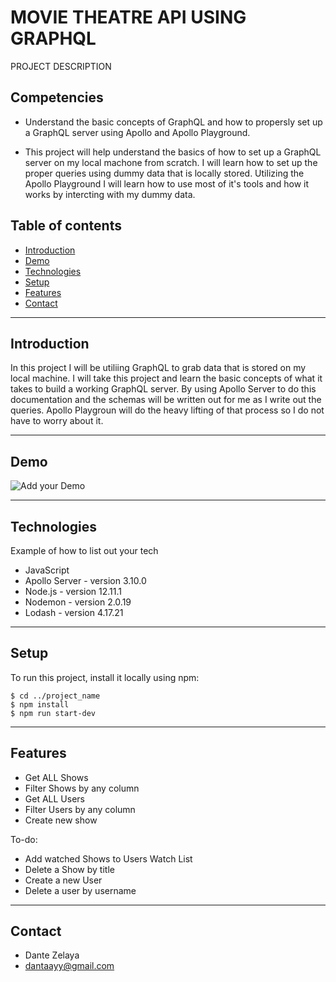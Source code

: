 # MOVIE THEATRE API USING GRAPHQL

PROJECT DESCRIPTION

## Competencies

- Understand the basic concepts of GraphQL and how to propersly set up a GraphQL server using Apollo and Apollo Playground.

- This project will help understand the basics of how to set up a GraphQL server on my local machone from scratch. I will learn how to set up the proper
queries using dummy data that is locally stored. Utilizing the Apollo Playground I will learn how to use most of it's tools and how it works by
intercting with my dummy data.

## Table of contents

- [Introduction](#introduction)
- [Demo](#demo)
- [Technologies](#technologies)
- [Setup](#setup)
- [Features](#features)
- [Contact](#contact)

---

## Introduction

In this project I will be utiliing GraphQL to grab data that is stored on my local machine. I will take this project and learn the basic concepts
of what it takes to build a working GraphQL server. By using Apollo Server to do this documentation and the schemas will be written out for me
as I write out the queries. Apollo Playgroun will do the heavy lifting of that process so I do not have to worry about it.


---

## Demo

![Add your Demo](readme_assets/screen.gif) 

---

## Technologies
Example of how to list out your tech

- JavaScript
- Apollo Server - version 3.10.0
- Node.js - version 12.11.1
- Nodemon - version 2.0.19
- Lodash - version 4.17.21

---

## Setup

To run this project, install it locally using npm:

```
$ cd ../project_name
$ npm install
$ npm run start-dev
```

---

## Features

- Get ALL Shows
- Filter Shows by any column
- Get ALL Users
- Filter Users by any column
- Create new show

To-do:

- Add watched Shows to Users Watch List
- Delete a Show by title
- Create a new User
- Delete a user by username

---

## Contact

- Dante Zelaya
- dantaayy@gmail.com
